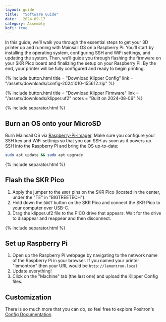 ```yaml
---
layout: guide
title:  "Software Guide"
date:   2024-09-17
category: Assembly
kofi: true
---
```


In this guide, we’ll walk you through the essential steps to get your 3D printer up and running with Mainsail OS on a
Raspberry Pi. You’ll start by installing the operating system, configuring SSH and WiFi settings, and updating the
system. Then, we’ll guide you through flashing the firmware on your SKR Pico board and finalizing the setup on your
Raspberry Pi. By the end, your printer will be fully configured and ready to begin printing.

{% include button.html
title = "Download Klipper Config"
link = "/assets/downloads/config-20241010-155612.zip"
%}

{% include button.html
title = "Download Klipper Firmware"
link = "/assets/downloads/klipper.uf2"
notes = "Built on 2024-08-06"
%}

{% include separator.html %}

## Burn an OS onto your MicroSD

Burn Mainsail OS via [Raspberry-Pi-Imager](https://www.raspberrypi.com/software/). Make sure you configure your SSH key
and WiFi settings so that you can SSH as soon as it powers up.
SSH into the Raspberry Pi and bring the OS up-to-date:

```bash
sudo apt update && sudo apt upgrade
```

{% include separator.html %}

## Flash the SKR Pico

1. Apply the jumper to the `BOOT` pins on the SKR Pico (located in the center, under the "TE" in "BIGTREETECH").
2. Hold down the `BOOT` button on the SKR Pico and connect the SKR Pico to your computer over USB-C.
3. Drag the klipper.uf2 file to the PICO drive that appears. Wait for the drive to disappear and reappear and then disconnect.

{% include separator.html %}

## Set up Raspberry Pi

1. Open up the Raspberry Pi webpage by navigating to the network name of the Raspberry Pi in your browser. If you named
   your printer "lemontron" then your URL would be `http://lemontron.local`
2. Update everything!
3. Click on the "Machine" tab (the last one) and upload the Klipper Config files.

## Customization

There is so much more that you can do, so feel free to explore
Positron's [Config Documentation](https://github.com/Positron3D/PositronConfig/blob/main/README.md).